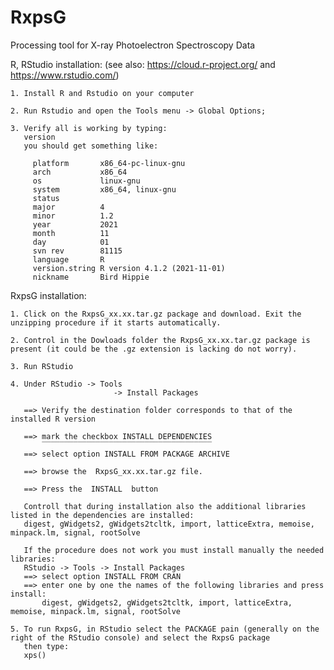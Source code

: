 # RxpsG
Processing tool for X-ray Photoelectron Spectroscopy Data

R, RStudio installation: (see also:  https://cloud.r-project.org/ and  https://www.rstudio.com/)
   
    1. Install R and Rstudio on your computer 
    
    2. Run Rstudio and open the Tools menu -> Global Options;
    
    3. Verify all is working by typing:
       version
       you should get something like:
       
         platform       x86_64-pc-linux-gnu         
         arch           x86_64                      
         os             linux-gnu                   
         system         x86_64, linux-gnu           
         status                                     
         major          4                           
         minor          1.2                         
         year           2021                        
         month          11                          
         day            01                          
         svn rev        81115                       
         language       R                           
         version.string R version 4.1.2 (2021-11-01)
         nickname       Bird Hippie   
    
    
RxpsG installation:

    1. Click on the RxpsG_xx.xx.tar.gz package and download. Exit the unzipping procedure if it starts automatically.
     
    2. Control in the Dowloads folder the RxpsG_xx.xx.tar.gz package is present (it could be the .gz extension is lacking do not worry).
    
    3. Run RStudio 
    
    4. Under RStudio -> Tools 
                           -> Install Packages   
                                           
       ==> Verify the destination folder corresponds to that of the installed R version
       
       ==> mark the checkbox INSTALL DEPENDENCIES                                    
           ‾‾‾‾‾‾‾‾‾‾‾‾‾‾‾‾‾‾‾‾‾‾‾‾‾‾‾‾‾‾‾‾‾‾‾‾‾‾                                
       ==> select option INSTALL FROM PACKAGE ARCHIVE
         
       ==> browse the  RxpsG_xx.xx.tar.gz file. 
     
       ==> Press the  INSTALL  button
       
       Controll that during installation also the additional libraries listed in the dependencies are installed:
       digest, gWidgets2, gWidgets2tcltk, import, latticeExtra, memoise, minpack.lm, signal, rootSolve
       
       If the procedure does not work you must install manually the needed libraries:
       RStudio -> Tools -> Install Packages
       ==> select option INSTALL FROM CRAN 
       ==> enter one by one the names of the following libraries and press install:
           digest, gWidgets2, gWidgets2tcltk, import, latticeExtra, memoise, minpack.lm, signal, rootSolve
    
    5. To run RxpsG, in RStudio select the PACKAGE pain (generally on the right of the RStudio console) and select the RxpsG package 
       then type:
       xps()
    
   

